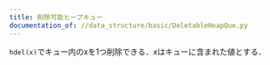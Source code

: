```yaml
---
title: 削除可能ヒープキュー
documentation_of: //data_structure/basic/DeletableHeapQue.py
---
```


`hdel(x)`でキュー内のxを1つ削除できる．$x$はキューに含まれた値とする．